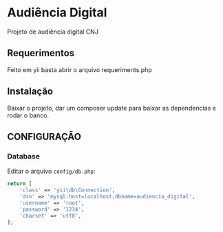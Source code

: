 Audiência Digital
============================

Projeto de audiência digital CNJ


Requerimentos
------------

Feito em yii basta abrir o arquivo requeriments.php


Instalação
------------
Baixar o projeto, dar um composer update para baixar as dependencias e rodar o banco.



CONFIGURAÇÃO
-------------

### Database

Editar o arquivo `config/db.php`:

```php
return [
    'class' => 'yii\db\Connection',
    'dsn' => 'mysql:host=localhost;dbname=audiencia_digital',
    'username' => 'root',
    'password' => '1234',
    'charset' => 'utf8',
];

